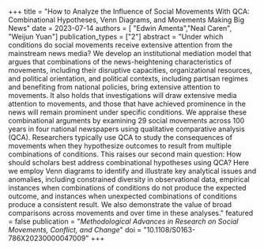 +++
title = "How to Analyze the Influence of Social Movements With QCA: Combinational Hypotheses, Venn Diagrams, and Movements Making Big News"
date = 2023-07-14
authors = [ "Edwin Amenta","Neal Caren", "Weijun Yuan"]
publication_types = ["2"]
abstract = "Under which conditions do social movements receive extensive attention from the mainstream news media? We develop an institutional mediation model that argues that combinations of the news-heightening characteristics of movements, including their disruptive capacities, organizational resources, and political orientation, and political contexts, including partisan regimes and benefiting from national policies, bring extensive attention to movements. It also holds that investigations will draw extensive media attention to movements, and those that have achieved prominence in the news will remain prominent under specific conditions. We appraise these combinational arguments by examining 29 social movements across 100 years in four national newspapers using qualitative comparative analysis (QCA). Researchers typically use QCA to study the consequences of movements when they hypothesize outcomes to result from multiple combinations of conditions. This raises our second main question: How should scholars best address combinational hypotheses using QCA? Here we employ Venn diagrams to identify and illustrate key analytical issues and anomalies, including constrained diversity in observational data, empirical instances when combinations of conditions do not produce the expected outcome, and instances when unexpected combinations of conditions produce a consistent result. We also demonstrate the value of broad comparisons across movements and over time in these analyses."
featured = false
publication = "*Methodological Advances in Research on Social Movements, Conflict, and Change*"
doi = "10.1108/S0163-786X20230000047009"
+++

